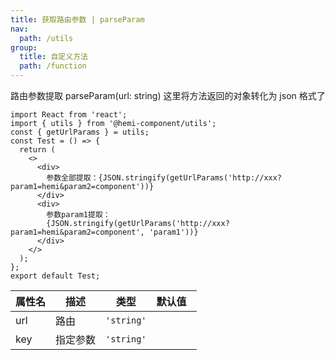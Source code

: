 ```yaml
---
title: 获取路由参数 | parseParam
nav:
  path: /utils
group:
  title: 自定义方法
  path: /function
---
```


路由参数提取 parseParam(url: string) 这里将方法返回的对象转化为 json 格式了

```tsx
import React from 'react';
import { utils } from '@hemi-component/utils';
const { getUrlParams } = utils;
const Test = () => {
  return (
    <>
      <div>
        参数全部提取：{JSON.stringify(getUrlParams('http://xxx?param1=hemi&param2=component'))}
      </div>
      <div>
        参数param1提取：
        {JSON.stringify(getUrlParams('http://xxx?param1=hemi&param2=component', 'param1'))}
      </div>
    </>
  );
};
export default Test;
```

| 属性名 | 描述     | 类型       | 默认值   |
| ------ | -------- | ---------- | -------- |
| url    | 路由     | `'string'` |
| key    | 指定参数 | `'string'` |
